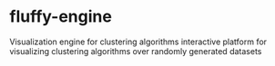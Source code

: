 # fluffy-engine
Visualization engine for clustering algorithms
interactive platform for visualizing clustering algorithms over randomly generated datasets
